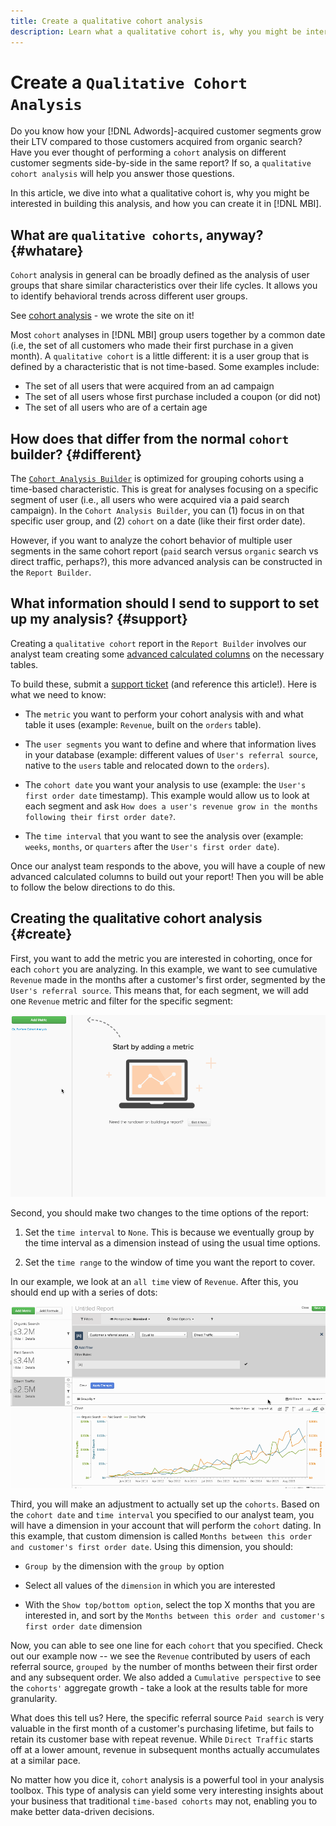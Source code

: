 ```yaml
---
title: Create a qualitative cohort analysis
description: Learn what a qualitative cohort is, why you might be interested in building this analysis, and how you can create it in [!DNL MBI].
---
```

# Create a `Qualitative Cohort Analysis`

Do you know how your [!DNL Adwords]-acquired customer segments grow their LTV compared to those customers acquired from organic search? Have you ever thought of performing a `cohort` analysis on different customer segments side-by-side in the same report? If so, a `qualitative cohort analysis` will help you answer those questions.

In this article, we dive into what a qualitative cohort is, why you might be interested in building this analysis, and how you can create it in [!DNL MBI].

## What are `qualitative cohorts`, anyway? {#whatare}

`Cohort` analysis in general can be broadly defined as the analysis of user groups that share similar characteristics over their life cycles. It allows you to identify behavioral trends across different user groups.

See [cohort analysis](https://www.cohortanalysis.com/) - we wrote the site on it!

Most `cohort` analyses in [!DNL MBI] group users together by a common date (i.e, the set of all customers who made their first purchase in a given month). A `qualitative cohort` is a little different: it is a user group that is defined by a characteristic that is not time-based. Some examples include:

* The set of all users that were acquired from an ad campaign
* The set of all users whose first purchase included a coupon (or did not)
* The set of all users who are of a certain age

## How does that differ from the normal `cohort` builder? {#different}

The [`Cohort Analysis Builder`](../dev-reports/cohort-rpt-bldr.md) is optimized for grouping cohorts using a time-based characteristic. This is great for analyses focusing on a specific segment of user (i.e., all users who were acquired via a paid search campaign). In the `Cohort Analysis Builder`, you can (1) focus in on that specific user group, and (2) `cohort` on a date (like their first order date).

However, if you want to analyze the cohort behavior of multiple user segments in the same cohort report (`paid` search versus `organic` search vs direct traffic, perhaps?), this more advanced analysis can be constructed in the `Report Builder`.

## What information should I send to support to set up my analysis? {#support}

Creating a `qualitative cohort` report in the `Report Builder` involves our analyst team creating some [advanced calculated columns](../data-warehouse-mgr/creating-calculated-columns.md) on the necessary tables.

To build these, submit a [support ticket](../../getting-started/support.md) (and reference this article!). Here is what we need to know:

* The `metric` you want to perform your cohort analysis with and what table it uses (example: `Revenue`, built on the `orders` table).

* The `user segments` you want to define and where that information lives in your database (example: different values of `User's referral source`, native to the `users` table and relocated down to the `orders`).

* The `cohort date` you want your analysis to use (example: the `User's first order date` timestamp). This example would allow us to look at each segment and ask `How does a user's revenue grow in the months following their first order date?`.

* The `time interval` that you want to see the analysis over (example: `weeks`, `months`, or `quarters` after the `User's first order date`).

Once our analyst team responds to the above, you will have a couple of new advanced calculated columns to build out your report! Then you will be able to follow the below directions to do this.

## Creating the qualitative cohort analysis {#create}

First, you want to add the metric you are interested in cohorting, once for each `cohort` you are analyzing. In this example, we want to see cumulative `Revenue` made in the months after a customer's first order, segmented by the `User's referral source`. This means that, for each segment, we will add one `Revenue` metric and filter for the specific segment:

![](../../assets/qualcohort1.gif)

Second, you should make two changes to the time options of the report:

1. Set the `time interval` to `None`. This is because we eventually group by the time interval as a dimension instead of using the usual time options.

1. Set the `time range` to the window of time you want the report to cover.

In our example, we look at an `all time` view of `Revenue`. After this, you should end up with a series of dots:

![](../../assets/qualcohort2.gif)

Third, you will make an adjustment to actually set up the `cohorts`. Based on the `cohort date` and `time interval` you specified to our analyst team, you will have a dimension in your account that will perform the `cohort` dating. In this example, that custom dimension is called `Months between this order and customer's first order date`. Using this dimension, you should:

* `Group by` the dimension with the `group by` option

* Select all values of the `dimension` in which you are interested

* With the `Show top/bottom option`, select the top X months that you are interested in, and sort by the `Months between this order and customer's first order date` dimension

Now, you can able to see one line for each `cohort` that you specified. Check out our example now -- we see the `Revenue` contributed by users of each referral source, `grouped by` the number of months between their first order and any subsequent order. We also added a `Cumulative perspective` to see the `cohorts'` aggregate growth - take a look at the results table for more granularity.

What does this tell us? Here, the specific referral source `Paid search` is very valuable in the first month of a customer's purchasing lifetime, but fails to retain its customer base with repeat revenue. While `Direct Traffic` starts off at a lower amount, revenue in subsequent months actually accumulates at a similar pace.

No matter how you dice it, `cohort` analysis is a powerful tool in your analysis toolbox. This type of analysis can yield some very interesting insights about your business that traditional `time-based cohorts` may not, enabling you to make better data-driven decisions.

